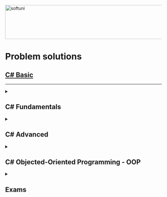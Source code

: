[<img src='https://softuni.bg/content/images/svg-logos/software-university-logo.svg' alt='softuni' height='110' width='850'>](https://softuni.org/blog/what-is-softuni/)

# Problem solutions

## [C# Basic](https://github.com/achkatam/SoftUni/tree/main/C%23%20Programming%20Basics%20January%2022'/Basics%20-%20all%20the%20sc)  

***
<details>
<summary><h2> C# Fundamentals </h2></summary>

### 1. [Basic Syntax, Loops](https://github.com/achkatam/SoftUni/tree/main/C%23%20Programming%20Fundamentals%20May%2022'/C%23%20Fundamentals%20May%2022'%20-Basic)
### 2. [Data types and variables](https://github.com/achkatam/SoftUni/tree/main/C%23%20Programming%20Fundamentals%20May%2022'/C%23%20Fundamentals%20May%2022'%20-%20Data%20Type%20And%20Variables)
### 3. [Arrays](https://github.com/achkatam/SoftUni/tree/main/C%23%20Programming%20Fundamentals%20May%2022'/C%23%20Fundamentals%20May%2022'%20-%20Arrays)
### 4. [Lists](https://github.com/achkatam/SoftUni/tree/main/C%23%20Programming%20Fundamentals%20May%2022'/C%23%20Fundamentals%20May%2022'%20-%20Lists)
### 5. [Methods](https://github.com/achkatam/SoftUni/tree/main/C%23%20Programming%20Fundamentals%20May%2022'/C%23%20Fundamentals%20May%2022'%20-%20Methods)
### 6. [Associative arrays](https://github.com/achkatam/SoftUni/tree/main/C%23%20Programming%20Fundamentals%20May%2022'/C%23%20Fundamentals%20May%2022'%20-%20Associative%20Arrays)
### 7. [Objects and classes](https://github.com/achkatam/SoftUni/tree/main/C%23%20Programming%20Fundamentals%20May%2022'/C%23%20Fundamentals%20May%2022'%20-%20Objects%20And%20Classes)
### 8. [Text processing](https://github.com/achkatam/SoftUni/tree/main/C%23%20Programming%20Fundamentals%20May%2022'/C%23%20Fundamentals%20May%2022'%20-%20Text%20Processing)
### 9. [Regular expressions](https://github.com/achkatam/SoftUni/tree/main/C%23%20Programming%20Fundamentals%20May%2022'/C%23%20Fundamentals%20May%2022'%20-%20Regular%20Expressions)
</details>

<details>
<summary><h2> C# Advanced </h2></summary>

### 1. [Stacks and queueus](https://github.com/achkatam/SoftUni/tree/main/C%23%20Advanced%2022'/Stacks%20And%20Queues)
### 2. [Multidimensional Arrays](https://github.com/achkatam/SoftUni/tree/main/C%23%20Advanced%2022'/Multidimensional%20Arrays)
### 3. [Sets and Dictionaries Advanced](https://github.com/achkatam/SoftUni/tree/main/C%23%20Advanced%2022'/Sets%20And%20Dictionaries%20Advanced)
### 4. [Streams - Files and Directories](https://github.com/achkatam/SoftUni/tree/main/C%23%20Advanced%2022'/Streams-Files%20and%20Directories)
### 5. [Functional programming](https://github.com/achkatam/SoftUni/tree/main/C%23%20Advanced%2022'/Functional%20Programming/Functional%20Programming%20-%20Lab)
### 6. [Defining classes](https://github.com/achkatam/SoftUni/tree/main/C%23%20Advanced%2022'/Defining%20Classes)
### 7. [Generics](hhttps://github.com/achkatam/SoftUni/tree/main/C%23%20Advanced%2022'/Generics)
### 8. [Iterators and Comparators](https://github.com/achkatam/SoftUni/tree/main/C%23%20Advanced%2022'/Iterators%20And%20Comparatorss)
### 9. [Custom DoublyList](https://github.com/achkatam/SoftUni/tree/main/C%23%20Advanced%2022')
</details>

<details>
<summary><h2> C# Objected-Oriented Programming - OOP </h2></summary>

### 1. [Inheritance](https://github.com/achkatam/SoftUni/tree/main/C%23%20OOP%2022'/Inheritance)
### 2. [Encapsulation](https://github.com/achkatam/SoftUni/tree/main/C%23%20OOP%2022'/Encapsulation)
### 3. [Interfaces and Abstractions](https://github.com/achkatam/SoftUni/tree/main/C%23%20OOP%2022'/InterfacesAndAbstraction)
### 4. [Polymorphism](https://github.com/achkatam/SoftUni/tree/main/C%23%20OOP%2022'/Polymorphism)
### 5. [Exceptions](https://github.com/achkatam/SoftUni/tree/main/C%23%20OOP%2022'/Exceptions)
### 6. [Reflection and Attributes](https://github.com/achkatam/SoftUni/tree/main/C%23%20OOP%2022'/ReflectionAndAttributes)
### 7. [Unit Testing](https://github.com/achkatam/SoftUni/tree/main/C%23%20OOP%2022'/UnitTesting)
### 8. [Mocking and Test Triven Development](https://github.com/achkatam/SoftUni/tree/main/C%23%20OOP%2022'/MockingAndTestDrivenDevelopment)
</details>

<details>
<summary><h2> Exams </h2></summary>

### 1. [Fundamentals Exam](https://github.com/achkatam/SoftUni/tree/main/C%23%20Programming%20Fundamentals%20May%2022'/C%23%20Fundamentals%20May%2022'%20-%20Final%20Exam)
### 2. [Advanced Exam](https://github.com/achkatam/SoftUni/tree/main/C%23%20Advanced%2022'/ExamPractice/Exam)
### 3. [OOP Exam](https://github.com/achkatam/SoftUni/tree/main/C%23%20OOP%2022'/Exam%2010%20Dec%202022)
</details>
